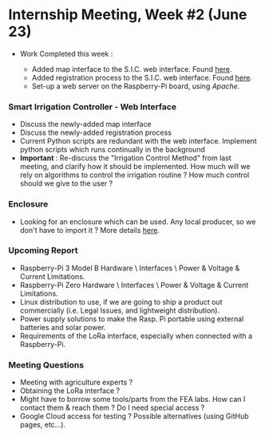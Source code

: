 # Internship Meeting, Week #2 (June 23)

- Work Completed this week :

  - Added map interface to the S.I.C. web interface. Found [here](https://github.com/hsandid/SmartIrrigationSystem/tree/master/WebInterface).
  - Added registration process to the S.I.C. web interface. Found [here](https://github.com/hsandid/SmartIrrigationSystem/tree/master/RegistrationProcess).
  - Set-up a web server on the Raspberry-Pi board, using *Apache*.

### Smart Irrigation Controller - Web Interface

- Discuss the newly-added map interface
- Discuss the newly-added registration process
- Current Python scripts are redundant with the web interface. Implement python scripts which runs continually in the background
- **Important** : Re-discuss the "Irrigation Control Method" from last meeting, and clarify how it should be implemented. How much will we rely on algorithms to control the irrigation routine ? How much control should we give to the user ?

### Enclosure

 - Looking for an enclosure which can be used. Any local producer, so we don't have to import it ? More details [here](https://gist.github.com/hsandid/71a9572bae61ed78697474a847df5c54).

### Upcoming Report

- Raspberry-Pi 3 Model B Hardware \ Interfaces \ Power & Voltage & Current Limitations.
- Raspberry-Pi Zero Hardware \ Interfaces \ Power & Voltage & Current Limitations.
- Linux distribution to use, if we are going to ship a product out commercially (i.e. Legal Issues, and lightweight distribution).
- Power supply solutions to make the Rasp. Pi portable using external batteries and solar power. 
- Requirements of the LoRa interface, especially when connected with a Raspberry-Pi.


### Meeting Questions

- Meeting with agriculture experts ?
- Obtaining the LoRa interface ?
- Might have to borrow some tools/parts from the FEA labs. How can I contact them & reach them ? Do I need special access ?
- Google Cloud access for testing ? Possible alternatives (using GitHub pages, etc...).